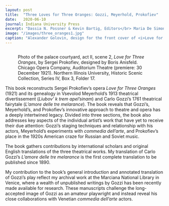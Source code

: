 ```yaml
---
layout: post
title:  "Three Loves for Three Oranges: Gozzi, Meyerhold, Prokofiev"
date:   2020-06-10
journal: Indiana University Press
excerpt: "Dassia N. Possner & Kevin Bartig, Editors</br> Maria De Simone, Associate Editor"
image: "/images/three_oranges1.jpg"
caption: "Alexander Golovin, design for the front cover of <i>Love for Three Oranges: The Journal of Doctor Dapertutto</i>, no. 1–3 (1915)"
---
```



<figure class="image main" style="width: 80%"><img src="{{ "/images/three_oranges2.jpg" | absolute_url }}" alt="" /><p class="image figcaption">Photo of the palace courtyard, act II, scene 2, <i>Love for Three Oranges</i>, by Sergei Prokofiev, designed by Boris Anisfeld. Chicago Opera Company, Auditorium Theatre (premiere: 30 December 1921). Northern Illinois University, Historic Scenic Collection, Series IV, Box 3, Folder 17.
</p></figure>




This book reconstructs Sergei Prokofiev’s opera <i>Love for Three Oranges</i> (1921) and its genealogy in Vsevolod Meyerhold’s 1913 theatrical divertissement (<i>Liubov’ k trem apel’sinam</i>) and Carlo Gozzi’s 1761 theatrical fairytale (<i>L’amore delle tre melarance</i>). The book reveals that Gozzi’s, Meyerhold’s, and Prokofiev’s innovative approach to theatre and opera has a deeply intertwined legacy. Divided into three sections, the book also addresses key aspects of the individual artist’s work that have yet to receive their due attention: Gozzi’s staging techniques and relationship with his actors, Meyerhold’s experiments with <i>commedia dell’arte</i>, and Prokofiev’s place in the 1920s American craze for Russian and Soviet music.

The book gathers contributions by international scholars and original English translations of the three theatrical works. My translation of Carlo Gozzi’s <i>L’amore delle tre melarance</i> is the first complete translation to be published since 1890.

My contribution to the book’s general introduction and annotated translation of Gozzi’s play reflect my archival work at the Marciana National Library in Venice, where a wealth of unpublished writings by Gozzi has been recently made available for research. These manuscripts challenge the long-accepted image of Gozzi as an amateur playwright and instead reveal his close collaborations with Venetian <i>commedia dell’arte</i> actors.
